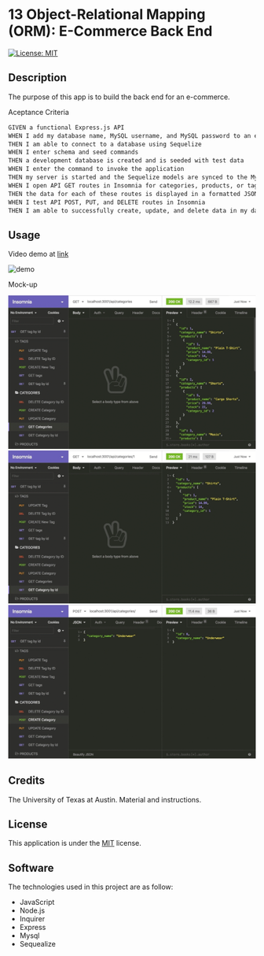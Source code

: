 # 13 Object-Relational Mapping (ORM): E-Commerce Back End

[![License: MIT](https://img.shields.io/badge/License-MIT-yellow.svg)](https://opensource.org/licenses/MIT)

## Description

The purpose of this app is to build the back end for an e-commerce.

Aceptance Criteria

```md
GIVEN a functional Express.js API
WHEN I add my database name, MySQL username, and MySQL password to an environment variable file
THEN I am able to connect to a database using Sequelize
WHEN I enter schema and seed commands
THEN a development database is created and is seeded with test data
WHEN I enter the command to invoke the application
THEN my server is started and the Sequelize models are synced to the MySQL database
WHEN I open API GET routes in Insomnia for categories, products, or tags
THEN the data for each of these routes is displayed in a formatted JSON
WHEN I test API POST, PUT, and DELETE routes in Insomnia
THEN I am able to successfully create, update, and delete data in my database
```

## Usage

Video demo at [link](https://drive.google.com/file/d/1TKkKT42vgwGkxTRvtjy1pmimGaZ7Dliv/view?usp=sharing)

![demo](docs/m13_back_end.gif)

Mock-up

![Mockup](docs/13-orm-homework-demo-01.gif)
![Mockup](docs/13-orm-homework-demo-02.gif)
![Mockup](docs/13-orm-homework-demo-03.gif)

## Credits

The University of Texas at Austin. Material and instructions.

## License

This application is under the [MIT](https://opensource.org/licenses/MIT) license.

## Software

The technologies used in this project are as follow:

- JavaScript
- Node.js
- Inquirer
- Express
- Mysql
- Sequealize
